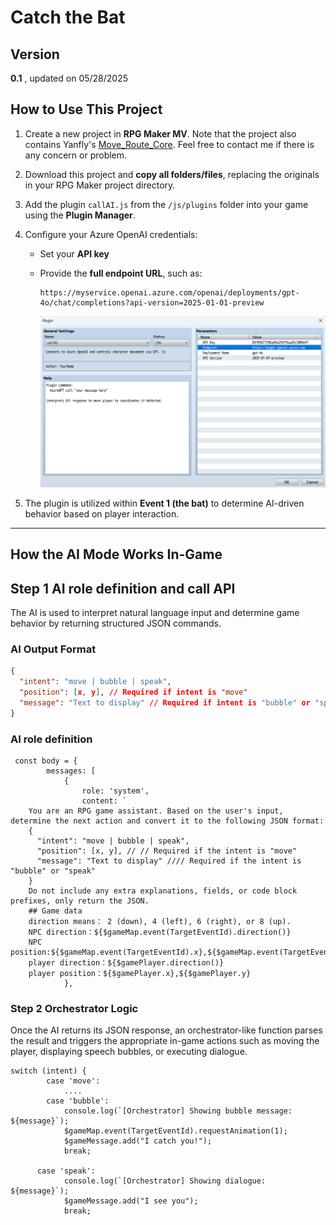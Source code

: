 # Catch the Bat

## Version
**0.1** , updated on 05/28/2025

## How to Use This Project

1. Create a new project in **RPG Maker MV**. Note that the project also contains Yanfly's [Move_Route_Core](http://www.yanfly.moe/wiki/Move_Route_Core_(YEP) ). Feel free to contact me if there is any concern or problem. 
2. Download this project and **copy all folders/files**, replacing the originals in your RPG Maker project directory.
3. Add the plugin `callAI.js` from the `/js/plugins` folder into your game using the **Plugin Manager**.
4. Configure your Azure OpenAI credentials:
   - Set your **API key**
   - Provide the **full endpoint URL**, such as:

     ```
     https://myservice.openai.azure.com/openai/deployments/gpt-4o/chat/completions?api-version=2025-01-01-preview
     ```

     <img src="./media/game1-plugin.png" width="900">

5. The plugin is utilized within **Event 1 (the bat)** to determine AI-driven behavior based on player interaction.

---

## How the AI Mode Works In-Game

## Step 1 AI role definition and call API

The AI is used to interpret natural language input and determine game behavior by returning structured JSON commands.

### AI Output Format

```json
{
  "intent": "move | bubble | speak",
  "position": [x, y], // Required if intent is "move"
  "message": "Text to display" // Required if intent is "bubble" or "speak"
}
```

### AI role definition

```
 const body = {
        messages: [
            {
                role: 'system',
                content: `
    You are an RPG game assistant. Based on the user's input, determine the next action and convert it to the following JSON format:
    {
      "intent": "move | bubble | speak",
      "position": [x, y], // // Required if the intent is "move"
      "message": "Text to display" //// Required if the intent is "bubble" or "speak"
    }
    Do not include any extra explanations, fields, or code block prefixes, only return the JSON.
    ## Game data
    direction means： 2 (down), 4 (left), 6 (right), or 8 (up).
    NPC direction：${$gameMap.event(TargetEventId).direction()}
    NPC position:${$gameMap.event(TargetEventId).x},${$gameMap.event(TargetEventId).y}
    player direction：${$gamePlayer.direction()}
    player position：${$gamePlayer.x},${$gamePlayer.y}
            },
```
### Step 2 Orchestrator Logic

Once the AI returns its JSON response, an orchestrator-like function parses the result and triggers the appropriate in-game actions such as moving the player, displaying speech bubbles, or executing dialogue.

```
switch (intent) {
        case 'move':
            ....
        case 'bubble':
            console.log(`[Orchestrator] Showing bubble message: ${message}`);
            $gameMap.event(TargetEventId).requestAnimation(1);
            $gameMessage.add("I catch you!");
            break;

      case 'speak':
            console.log(`[Orchestrator] Showing dialogue: ${message}`);
            $gameMessage.add("I see you");
            break;

```
